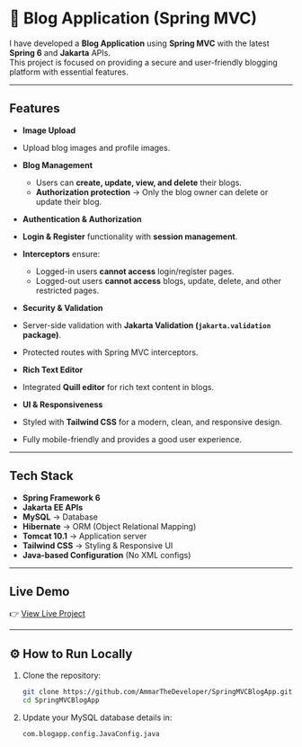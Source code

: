 # 📝 Blog Application (Spring MVC)

I have developed a **Blog Application** using **Spring MVC** with the latest **Spring 6** and **Jakarta** APIs.  
This project is focused on providing a secure and user-friendly blogging platform with essential features.

---

## Features

-  **Image Upload**  
  - Upload blog images and profile images.  

- **Blog Management**  
  - Users can **create, update, view, and delete** their blogs.  
  - **Authorization protection** → Only the blog owner can delete or update their blog.  

-  **Authentication & Authorization**  
  - **Login & Register** functionality with **session management**.  
  - **Interceptors** ensure:  
    - Logged-in users **cannot access** login/register pages.  
    - Logged-out users **cannot access** blogs, update, delete, and other restricted pages.  

-  **Security & Validation**  
  - Server-side validation with **Jakarta Validation (`jakarta.validation` package)**.  
  - Protected routes with Spring MVC interceptors.  

-  **Rich Text Editor**  
  - Integrated **Quill editor** for rich text content in blogs.  

-  **UI & Responsiveness**  
  - Styled with **Tailwind CSS** for a modern, clean, and responsive design.  
  - Fully mobile-friendly and provides a good user experience.  

---

## Tech Stack

- **Spring Framework 6**  
- **Jakarta EE APIs**  
- **MySQL** → Database  
- **Hibernate** → ORM (Object Relational Mapping)  
- **Tomcat 10.1** → Application server  
- **Tailwind CSS** → Styling & Responsive UI  
- **Java-based Configuration** (No XML configs)

---

##  Live Demo

👉 [View Live Project](https://your-live-link-here.com)

---

## ⚙️ How to Run Locally

1. Clone the repository:
   ```bash
   git clone https://github.com/AmmarTheDeveloper/SpringMVCBlogApp.git
   cd SpringMVCBlogApp
   ```
   
2. Update your MySQL database details in:
	```
	com.blogapp.config.JavaConfig.java
	```
